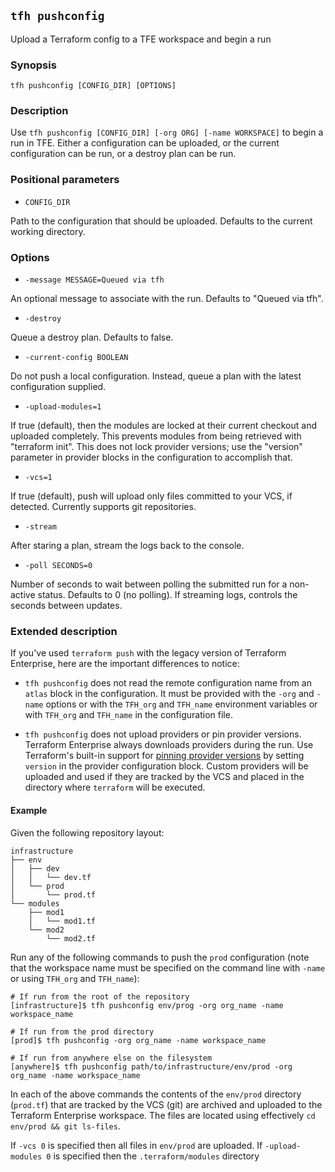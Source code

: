 ## `tfh pushconfig`

Upload a Terraform config to a TFE workspace and begin a run

### Synopsis

    tfh pushconfig [CONFIG_DIR] [OPTIONS]

### Description

Use `tfh pushconfig [CONFIG_DIR] [-org ORG] [-name WORKSPACE]` to begin a run in TFE. Either a configuration can be uploaded, or the current configuration can be run, or a destroy plan can be run.

### Positional parameters

* `CONFIG_DIR`

Path to the configuration that should be uploaded. Defaults to the current working directory.

### Options

* `-message MESSAGE=Queued via tfh`

An optional message to associate with the run. Defaults to "Queued via tfh".

* `-destroy`

Queue a destroy plan. Defaults to false.

* `-current-config BOOLEAN`

Do not push a local configuration. Instead, queue a plan with the latest configuration supplied.

* `-upload-modules=1`

If true (default), then the modules are locked at their current checkout and uploaded completely. This prevents modules from being retrieved with "terraform init". This does not lock provider versions; use the "version" parameter in provider blocks in the configuration to accomplish that.

* `-vcs=1`

If true (default), push will upload only files committed to your VCS, if detected. Currently supports git repositories.

* `-stream`

After staring a plan, stream the logs back to the console.

* `-poll SECONDS=0`

Number of seconds to wait between polling the submitted run for a non-active status. Defaults to 0 (no polling). If streaming logs, controls the seconds between updates.

### Extended description

If you've used `terraform push` with the legacy version of Terraform Enterprise,
here are the important differences to notice:

- `tfh pushconfig` does not read the remote configuration name from an `atlas`
  block in the configuration. It must be provided with the `-org` and `-name`
  options or with the `TFH_org` and `TFH_name` environment variables or with
  `TFH_org` and `TFH_name` in the configuration file.

- `tfh pushconfig` does not upload providers or pin provider versions.
  Terraform Enterprise always downloads providers during the run. Use
  Terraform's built-in support for [pinning provider versions][pin] by setting
  `version` in the provider configuration block. Custom providers will be
  uploaded and used if they are tracked by the VCS and placed in the directory
  where `terraform` will be executed.

[pin]: https://www.terraform.io/docs/configuration/providers.html#provider-versions


#### Example

Given the following repository layout:

```
infrastructure
├── env
│   ├── dev
│   │   └── dev.tf
│   └── prod
│       └── prod.tf
└── modules
    ├── mod1
    │   └── mod1.tf
    └── mod2
        └── mod2.tf
```

Run any of the following commands to push the `prod` configuration (note that
the workspace name must be specified on the command line with `-name` or using
`TFH_org` and `TFH_name`):

```
# If run from the root of the repository
[infrastructure]$ tfh pushconfig env/prog -org org_name -name workspace_name

# If run from the prod directory
[prod]$ tfh pushconfig -org org_name -name workspace_name

# If run from anywhere else on the filesystem
[anywhere]$ tfh pushconfig path/to/infrastructure/env/prod -org org_name -name workspace_name
```

In each of the above commands the contents of the `env/prod` directory
(`prod.tf`) that are tracked by the VCS (git) are archived and uploaded to the
Terraform Enterprise workspace. The files are located using effectively `cd
env/prod && git ls-files`.

If `-vcs 0` is specified then all files in `env/prod` are uploaded. If
`-upload-modules 0` is specified then the `.terraform/modules` directory
